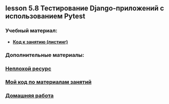 ## lesson 5.8 Тестирование Django-приложений с использованием Pytest

### Учебный материал:

- **[Код к занятию (листинг)](../DJ_code/drf_test)**

### Дополнительные материалы:

### [Неплохой ресурс](https://spec-zone.ru/django_rest_framework/api-guide/throttling/index)

### [Мой код по материалам занятий](../lesson_5.1/dj_proect/)

### [Домашняя работа](../dj-homeworks/3.4-django-testing/)
